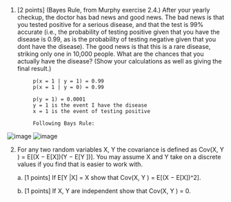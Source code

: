 1. [2 points] (Bayes Rule, from Murphy exercise 2.4.) After your yearly checkup, the doctor has bad news and
good news. The bad news is that you tested positive for a serious disease, and that the test is 99% accurate
(i.e., the probability of testing positive given that you have the disease is 0.99, as is the probability of testing
negative given that you dont have the disease). The good news is that this is a rare disease, striking only one
in 10,000 people. What are the chances that you actually have the disease? (Show your calculations as well as
giving the final result.)

            p(x = 1 | y = 1) = 0.99
            p(x = 1 | y = 0) = 0.99
            
            p(y = 1) = 0.0001
            y = 1 is the event I have the disease
            x = 1 is the event of testing positive

            Following Bays Rule:

![image](https://user-images.githubusercontent.com/16582383/136335845-7d9954d8-20f9-4363-8261-ac7af3784b94.png)
![image](https://user-images.githubusercontent.com/16582383/136337413-036e8726-4242-4610-a2e7-d874b200ba0d.png)


2. For any two random variables X, Y the covariance is defined as Cov(X, Y ) = E[(X − E[X])(Y − E[Y ])]. You
may assume X and Y take on a discrete values if you find that is easier to work with.

   a. [1 points] If E[Y |X] = X show that Cov(X, Y ) = E[(X − E[X])^2].
   
   b. [1 points] If X, Y are independent show that Cov(X, Y ) = 0.






